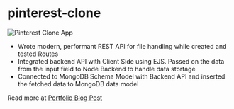 # pinterest-clone

![Pinterest Clone App](https://raw.githubusercontent.com/oliver-gomes/v4/master/src/images/pinterest-clone/pinterest-main.png)

- Wrote modern, performant REST API for file handling while created and tested Routes
- Integrated backend API with Client Side using EJS. Passed on the data from the input field to Node Backend to handle data stortage
- Connected to MongoDB Schema Model with Backend API and inserted the fetched data to MongoDB data model

Read more at [Portfolio Blog Post](https://oliver-gomes.github.io/v4/pinterest-clone)
